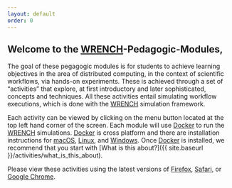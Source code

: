 ```yaml
---
layout: default
order: 0
---
```

## Welcome to the [WRENCH](http://wrench-project.org)-Pedagogic-Modules,

The goal of these pegagogic modules is for students to achieve learning objectives in the area of distributed computing, in the context of scientific workflows, via hands-on experiments.
These is achieved through a set of “activities” that explore, at first introductory and later sophisticated, concepts and techniques. All these activities entail simulating workflow executions, which is done with the [WRENCH](http://wrench-project.org) simulation framework.

Each activity can be viewed by clicking on the menu button located at the top left hand corner of the screen. Each module will
use [Docker](https://docker.com) to run the [WRENCH](http://wrench-project.org) simulations. [Docker](https://docker.com) is cross platform and there
are installation instructions for [macOS](https://docs.docker.com/docker-for-mac/install/), [Linux](https://docs.docker.com/install/linux/docker-ce/ubuntu/),
and [Windows](https://docs.docker.com/docker-for-windows/install/). Once [Docker](https://docker.com) is installed, we recommend that you start with
[What is this about?]({{ site.baseurl }}/activities/what_is_this_about).

Please view these activities using the latest versions of [Firefox](https://www.mozilla.org/en-US/firefox/new/), [Safari](https://www.apple.com/safari/), or
[Google Chrome](https://www.google.com/chrome/).
